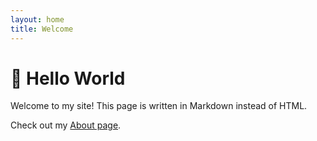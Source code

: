 ```yaml
---
layout: home
title: Welcome
---
```


# 👋 Hello World
Welcome to my site! This page is written in Markdown instead of HTML.

Check out my [About page](about.md).
